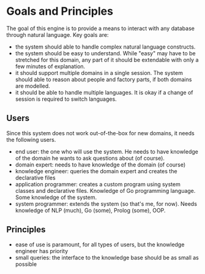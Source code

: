 # Goals and Principles

The goal of this engine is to provide a means to interact with any database through natural language. Key goals are:

* the system should able to handle complex natural language constructs. 
* the system should be easy to understand. While "easy" may have to be stretched for this domain, any part of it should be extendable with only a few minutes of explanation.
* it should support multiple domains in a single session. The system should able to reason about people and factory parts, if both domains are modelled.
* it should be able to handle multiple languages. It is okay if a change of session is required to switch languages.

## Users

Since this system does not work out-of-the-box for new domains, it needs the following users.

* end user: the one who will use the system. He needs to have knowledge of the domain he wants to ask questions about (of course).
* domain expert: needs to have knowledge of the domain (of course)
* knowledge engineer: queries the domain expert and creates the declarative files
* application programmer: creates a custom program using system classes and declarative files. Knowledge of Go programming language. Some knowledge of the system.
* system programmer: extends the system (so that's me, for now). Needs knowledge of NLP (much), Go (some), Prolog (some), OOP.

## Principles

* ease of use is paramount, for all types of users, but the knowledge engineer has priority
* small queries: the interface to the knowledge base should be as small as possible
